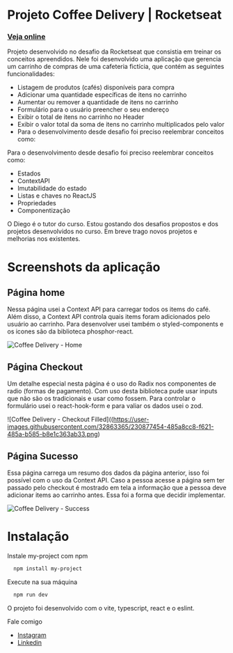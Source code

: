 # Projeto Coffee Delivery | Rocketseat

### [Veja online](https://coffee-delivery-mocha.vercel.app/)

Projeto desenvolvido no desafio da Rocketseat que consistia em treinar os conceitos apreendidos. Nele foi desenvolvido uma aplicação que gerencia um carrinho de 
compras de uma cafeteria fictícia, que contém as seguintes funcionalidades:

- Listagem de produtos (cafés) disponíveis para compra
- Adicionar uma quantidade específicas de itens no carrinho
- Aumentar ou remover a quantidade de itens no carrinho
- Formulário para o usuário preencher o seu endereço
- Exibir o total de itens no carrinho no Header
- Exibir o valor total da soma de itens no carrinho multiplicados pelo valor
- Para o desenvolvimento desde desafio foi preciso reelembrar conceitos como:

Para o desenvolvimento desde desafio foi preciso reelembrar conceitos como:
- Estados
- ContextAPI
- Imutabilidade do estado
- Listas e chaves no ReactJS
- Propriedades
- Componentização

O Diego é o tutor do curso. Estou gostando dos desafios propostos e dos projetos desenvolvidos no curso. Em breve trago novos projetos e melhorias nos existentes.

# Screenshots da aplicação

## Página home

Nessa página usei a Context API para carregar todos os items do café. Além disso, a Context API controla quais items foram adicionados pelo usuário ao carrinho. Para 
desenvolver usei também o styled-components e os icones são da biblioteca phosphor-react.

![Coffee Delivery - Home](https://user-images.githubusercontent.com/32863365/230876993-759af8a3-40c5-446d-ac69-560d9c70891a.png)

## Página Checkout

Um detalhe especial nesta página é o uso do Radix nos componentes de radio (formas de pagamento). Com uso desta biblioteca pude usar inputs que não são os tradicionais e usar como 
fossem. Para controlar o formulário usei o react-hook-form e para valiar os dados usei o zod.

![Coffee Delivery - Checkout Filled]((https://user-images.githubusercontent.com/32863365/230877454-485a8cc8-f621-485a-b585-b8e1c363ab33.png)

## Página Sucesso

Essa página carrega um resumo dos dados da página anterior, isso foi possível com o uso da Context API. Caso a pessoa acesse a página sem ter passado pelo checkout é mostrado em tela a informação 
que a pessoa deve adicionar items ao carrinho antes. Essa foi a forma que decidir implementar.

![Coffee Delivery - Success](https://user-images.githubusercontent.com/32863365/230877577-ae3c6ad7-302a-4b73-810a-ae877ba69721.png)

# Instalação

Instale my-project com npm

```bash
  npm install my-project
```

Execute na sua máquina

```bash
  npm run dev
```

O projeto foi desenvolvido com o vite, typescript, react e o eslint.

Fale comigo
- [Instagram](https://www.instagram.com/gilsondagama)
- [Linkedin](https://www.linkedin.com/in/gilsondagama/)